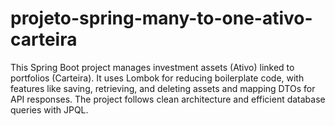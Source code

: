 # projeto-spring-many-to-one-ativo-carteira
This Spring Boot project manages investment assets (Ativo) linked to portfolios (Carteira). It uses Lombok for reducing boilerplate code, with features like saving, retrieving, and deleting assets and mapping DTOs for API responses. The project follows clean architecture and efficient database queries with JPQL.
